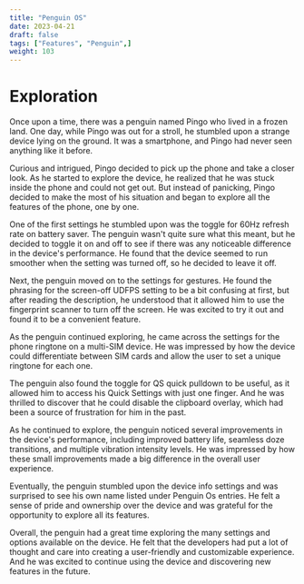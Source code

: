 ```yaml
---
title: "Penguin OS"
date: 2023-04-21
draft: false
tags: ["Features", "Penguin",]
weight: 103
---
```


# Exploration

Once upon a time, there was a penguin named Pingo who lived in a frozen land. One day, while Pingo was out for a stroll, he stumbled upon a strange device lying on the ground. It was a smartphone, and Pingo had never seen anything like it before.

Curious and intrigued, Pingo decided to pick up the phone and take a closer look. As he started to explore the device, he realized that he was stuck inside the phone and could not get out. But instead of panicking, Pingo decided to make the most of his situation and began to explore all the features of the phone, one by one.

One of the first settings he stumbled upon was the toggle for 60Hz refresh rate on battery saver. The penguin wasn't quite sure what this meant, but he decided to toggle it on and off to see if there was any noticeable difference in the device's performance. He found that the device seemed to run smoother when the setting was turned off, so he decided to leave it off.

Next, the penguin moved on to the settings for gestures. He found the phrasing for the screen-off UDFPS setting to be a bit confusing at first, but after reading the description, he understood that it allowed him to use the fingerprint scanner to turn off the screen. He was excited to try it out and found it to be a convenient feature.

As the penguin continued exploring, he came across the settings for the phone ringtone on a multi-SIM device. He was impressed by how the device could differentiate between SIM cards and allow the user to set a unique ringtone for each one.

The penguin also found the toggle for QS quick pulldown to be useful, as it allowed him to access his Quick Settings with just one finger. And he was thrilled to discover that he could disable the clipboard overlay, which had been a source of frustration for him in the past.

As he continued to explore, the penguin noticed several improvements in the device's performance, including improved battery life, seamless doze transitions, and multiple vibration intensity levels. He was impressed by how these small improvements made a big difference in the overall user experience.

Eventually, the penguin stumbled upon the device info settings and was surprised to see his own name listed under Penguin Os entries. He felt a sense of pride and ownership over the device and was grateful for the opportunity to explore all its features.

Overall, the penguin had a great time exploring the many settings and options available on the device. He felt that the developers had put a lot of thought and care into creating a user-friendly and customizable experience. And he was excited to continue using the device and discovering new features in the future.
